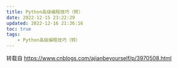 ```yaml
---
title: Python高级编程技巧（转）
date: 2022-12-15 23:22:29
updated: 2022-12-16 21:36:16
toc: true
tags: 
    - Python高级编程技巧（转）
---
```

转载自 https://www.cnblogs.com/ajianbeyourself/p/3970508.html

